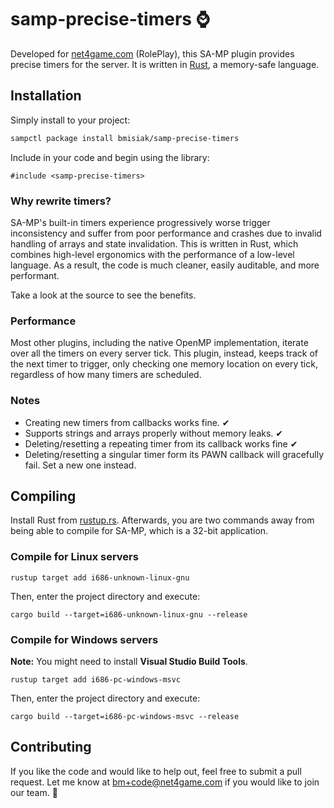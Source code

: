 # samp-precise-timers ⌚

Developed for [net4game.com](https://net4game.com) (RolePlay), this SA-MP plugin provides precise timers for the server. It is written in [Rust](https://rust-lang.org), a memory-safe language.

## Installation

Simply install to your project:

```bash
sampctl package install bmisiak/samp-precise-timers
```

Include in your code and begin using the library:

```pawn
#include <samp-precise-timers>
```

### Why rewrite timers?

SA-MP's built-in timers experience progressively worse trigger inconsistency and suffer from poor performance and crashes due to invalid handling of arrays and state invalidation. This is written in Rust, which combines high-level ergonomics with the performance of a low-level language. As a result, the code is much cleaner, easily auditable, and more performant.

Take a look at the source to see the benefits.

### Performance

Most other plugins, including the native OpenMP implementation, iterate over all the timers on every server tick. This plugin, instead, keeps track of the next timer to trigger, only checking one memory location on every tick, regardless of how many timers are scheduled.

### Notes

- Creating new timers from callbacks works fine. ✔
- Supports strings and arrays properly without memory leaks. ✔
- Deleting/resetting a repeating timer from its callback works fine ✔
- Deleting/resetting a singular timer form its PAWN callback will gracefully fail. Set a new one instead.

## Compiling

Install Rust from [rustup.rs](https://rustup.rs). Afterwards, you are two commands away from being able to compile for SA-MP, which is a 32-bit application.

### Compile for Linux servers

```
rustup target add i686-unknown-linux-gnu
```

Then, enter the project directory and execute:

```
cargo build --target=i686-unknown-linux-gnu --release
```

### Compile for Windows servers

**Note:** You might need to install **Visual Studio Build Tools**.

```
rustup target add i686-pc-windows-msvc
```

Then, enter the project directory and execute:

```
cargo build --target=i686-pc-windows-msvc --release
```

## Contributing

If you like the code and would like to help out, feel free to submit a pull request. Let me know at bm+code@net4game.com if you would like to join our team. 👋
